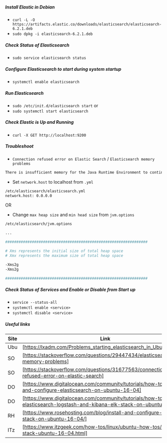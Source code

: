 ##### _Install Elastic in Debian_
- `curl -L -O https://artifacts.elastic.co/downloads/elasticsearch/elasticsearch-6.2.1.deb`
- `sudo dpkg -i elasticsearch-6.2.1.deb`

##### _Check Status of Elasticsearch_
- `sudo service elasticsearch status`

##### _Configure Elasticsearch to start during system startup_
- `systemctl enable elasticsearch`

##### _Run Elasticsearch_
- `sudo /etc/init.d/elasticsearch start` or
- `sudo systemctl start elasticsearch`

##### _Check Elastic is Up and Running_
- `curl -X GET http://localhost:9200`

##### _Troubleshoot_
- `Connection refused error on Elastic Search` / `Elasticsearch memory problems`

```sh
There is insufficient memory for the Java Runtime Environment to continue.
```

- Set `network.host` to localhost from `.yml`
```sh
/etc/elasticsearch/elasticsearch.yml
network.host: 0.0.0.0
```
OR 
- Change `max heap size` and `min head size` from `jvm.options`
```sh
/etc/elasticsearch/jvm.options

...

################################################################

# Xms represents the initial size of total heap space
# Xmx represents the maximum size of total heap space

-Xms2g
-Xms2g

################################################################

```

##### _Check Status of Services and Enable or Disable from Start up_
- `service --status-all`
- `systemctl enable <service>`
- `systemctl disable <service>`

##### _Useful links_
|Site|Link|
|----|----|
|Ubu| [https://lxadm.com/Problems_starting_elasticsearch_in_Ubuntu_16.04] |
|SO| [https://stackoverflow.com/questions/29447434/elasticsearch-memory-problems] |
|SO| [https://stackoverflow.com/questions/31677563/connection-refused-error-on-elastic-search] |
|DO| [https://www.digitalocean.com/community/tutorials/how-to-install-and-configure-elasticsearch-on-ubuntu-16-04] |
|DO| [https://www.digitalocean.com/community/tutorials/how-to-install-elasticsearch-logstash-and-kibana-elk-stack-on-ubuntu-16-04] |
|RH| [https://www.rosehosting.com/blog/install-and-configure-the-elk-stack-on-ubuntu-16-04/] |
|ITz| [https://www.itzgeek.com/how-tos/linux/ubuntu-how-tos/setup-elk-stack-ubuntu-16-04.html] |

